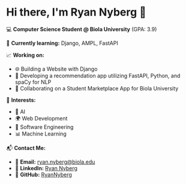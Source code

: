 # Hi there, I'm Ryan Nyberg 👋

💻 **Computer Science Student @ Biola University** (GPA: 3.9)

🎯 **Currently learning:** Django, AMPL, FastAPI  

📈 **Working on:**  
   - 🌐 Building a Website with Django  
   - 🤖 Developing a recommendation app utilizing FastAPI, Python, and spaCy for NLP  
   - 🏫 Collaborating on a Student Marketplace App for Biola University  

🚀 **Interests:**  
   - 🤖 AI  
   - 🌍 Web Development  
   - 💾 Software Engineering  
   - 📊 Machine Learning  

📬 **Contact Me:**  
   - 📧 **Email:** [ryan.nyberg@biola.edu](mailto:ryan.nyberg@biola.edu) 
   - 💼 **LinkedIn:** [Ryan Nyberg](https://www.linkedin.com/in/-ryan-nyberg/)  
   - 🐙 **GitHub:** [RyanNyberg](https://github.com/ryan-nyberg)  

<!--
**ryan-nyberg/ryan-nyberg** is a ✨ _special_ ✨ repository because its `README.md` (this file) appears on your GitHub profile.

Here are some ideas to get you started:

- 🔭 I’m currently working on ...
- 🌱 I’m currently learning ...
- 👯 I’m looking to collaborate on ...
- 🤔 I’m looking for help with ...
- 💬 Ask me about ...
- 📫 How to reach me: ...
- 😄 Pronouns: ...
- ⚡ Fun fact: ...
-->
